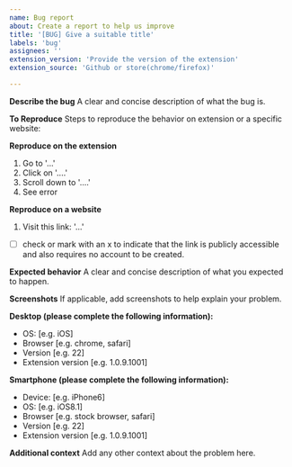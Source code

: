 ```yaml
---
name: Bug report
about: Create a report to help us improve
title: '[BUG] Give a suitable title'
labels: 'bug'
assignees: ''
extension_version: 'Provide the version of the extension'
extension_source: 'Github or store(chrome/firefox)'

---
```


**Describe the bug**
A clear and concise description of what the bug is.

**To Reproduce**
Steps to reproduce the behavior on extension or a specific website:

**Reproduce on the extension**
1. Go to '...'
2. Click on '....'
3. Scroll down to '....'
4. See error

**Reproduce on a website**
1. Visit this link: '...' 
- [ ] check or mark with an x to indicate that the link is publicly accessible and also requires no account to be created.

**Expected behavior**
A clear and concise description of what you expected to happen.

**Screenshots**
If applicable, add screenshots to help explain your problem.

**Desktop (please complete the following information):**
 - OS: [e.g. iOS]
 - Browser [e.g. chrome, safari]
 - Version [e.g. 22]
 - Extension version [e.g. 1.0.9.1001]

**Smartphone (please complete the following information):**
 - Device: [e.g. iPhone6]
 - OS: [e.g. iOS8.1]
 - Browser [e.g. stock browser, safari]
 - Version [e.g. 22]
 - Extension version [e.g. 1.0.9.1001]

**Additional context**
Add any other context about the problem here.
